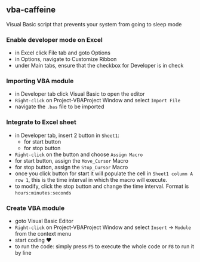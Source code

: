 ## vba-caffeine

Visual Basic script that prevents your system from going to sleep mode

### Enable developer mode on Excel

- in Excel click File tab and goto Options
- in Options, navigate to Customize Ribbon
- under Main tabs, ensure that the checkbox for Developer is in check

### Importing VBA module

- in Developer tab click Visual Basic to open the editor
- `Right-click` on Project-VBAProject Window and select `Import File` <br>
- navigate the `.bas` file to be imported <br>

### Integrate to Excel sheet

- in Developer tab, insert 2 button in `Sheet1`:
  - for start button
  - for stop button
- `Right-click` on the button and choose `Assign Macro`
- for start button, assign the `Move_Cursor` Macro
- for stop button, assign the `Stop_Cursor` Macro
- once you click button for start it will populate the cell in `Sheet1 column A row 1`, this is the time interval in which the macro will execute.
- to modify, click the stop button and change the time interval. Format is `hours:minutes:seconds`

### Create VBA module

- goto Visual Basic Editor <br>
- `Right-click` on Project-VBAProject Window and select `Insert` &rarr; `Module` from the context menu <br>
- start coding :heart: <br>
- to run the code: simply press `F5` to execute the whole code or `F8` to run it by line

<!-- comment -->
